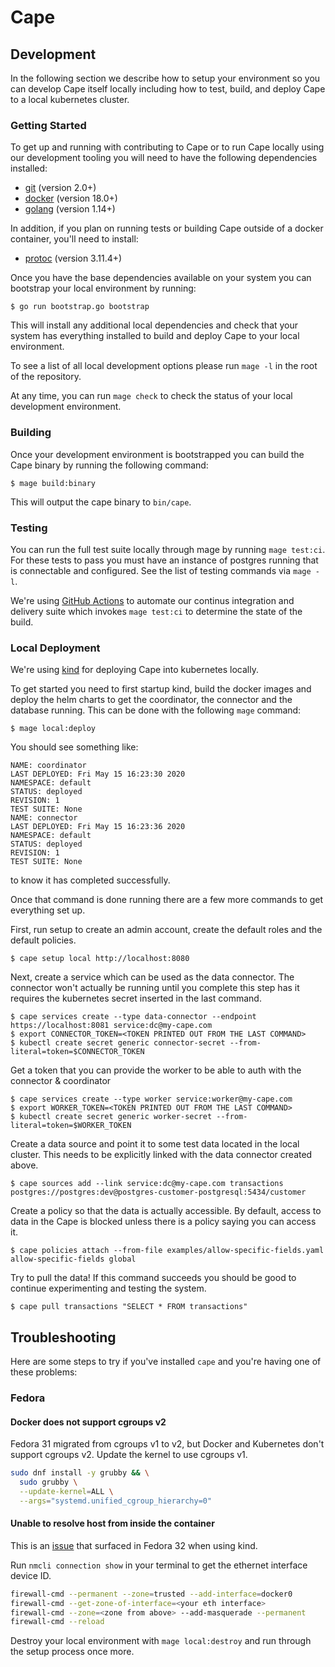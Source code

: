 # Cape

## Development

In the following section we describe how to setup your environment so you can
develop Cape itself locally including how to test, build, and deploy Cape to a
local kubernetes cluster.

### Getting Started

To get up and running with contributing to Cape or to run Cape locally using
our development tooling you will need to have the following dependencies
installed:

- [git](https://git-scm.com/) (version 2.0+)
- [docker](https://docs.docker.com/get-docker/) (version 18.0+)
- [golang](https://golang.org/doc/install) (version 1.14+)

In addition, if you plan on running tests or building Cape outside of a docker
container, you'll need to install:

- [protoc](https://developers.google.com/protocol-buffers/docs/downloads) (version 3.11.4+)

Once you have the base dependencies available on your system you can bootstrap
your local environment by running:

```
$ go run bootstrap.go bootstrap
```

This will install any additional local dependencies and check that your system
has everything installed to build and deploy Cape to your local environment.

To see a list of all local development options please run `mage -l` in the root
of the repository.

At any time, you can run `mage check` to check the status of your local
development environment.

### Building

Once your development environment is bootstrapped you can build the Cape binary
by running the following command:

```
$ mage build:binary
```

This will output the cape binary to `bin/cape`.

### Testing

You can run the full test suite locally through mage by running `mage test:ci`.
For these tests to pass you must have an instance of postgres running that is
connectable and configured. See the list of testing commands via `mage -l`.

We're using [GitHub Actions](https://github.com/features/actions) to automate
our continus integration and delivery suite which invokes `mage test:ci` to
determine the state of the build.

### Local Deployment

We're using [kind](https://kind.sigs.k8s.io/) for deploying Cape into kubernetes locally.

To get started you need to first startup kind, build the docker images and deploy the
helm charts to get the coordinator, the connector and the database running. This can be done with the
following `mage` command:

```
$ mage local:deploy
```

You should see something like:

```
NAME: coordinator
LAST DEPLOYED: Fri May 15 16:23:30 2020
NAMESPACE: default
STATUS: deployed
REVISION: 1
TEST SUITE: None
NAME: connector
LAST DEPLOYED: Fri May 15 16:23:36 2020
NAMESPACE: default
STATUS: deployed
REVISION: 1
TEST SUITE: None
```

to know it has completed successfully.

Once that command is done running there are a few more commands to get everything set up.

First, run setup to create an admin account, create the default roles and the default policies.

```
$ cape setup local http://localhost:8080
```

Next, create a service which can be used as the data connector. The connector won't actually be
running until you complete this step has it requires the kubernetes secret inserted in the last command.

```
$ cape services create --type data-connector --endpoint https://localhost:8081 service:dc@my-cape.com
$ export CONNECTOR_TOKEN=<TOKEN PRINTED OUT FROM THE LAST COMMAND>
$ kubectl create secret generic connector-secret --from-literal=token=$CONNECTOR_TOKEN
```

Get a token that you can provide the worker to be able to auth with the connector & coordinator
```
$ cape services create --type worker service:worker@my-cape.com
$ export WORKER_TOKEN=<TOKEN PRINTED OUT FROM THE LAST COMMAND>
$ kubectl create secret generic worker-secret --from-literal=token=$WORKER_TOKEN
```

Create a data source and point it to some test data located in the local cluster. This needs to be
explicitly linked with the data connector created above.

```
$ cape sources add --link service:dc@my-cape.com transactions postgres://postgres:dev@postgres-customer-postgresql:5434/customer
```

Create a policy so that the data is actually accessible. By default, access to data in the Cape is
blocked unless there is a policy saying you can access it.

```
$ cape policies attach --from-file examples/allow-specific-fields.yaml allow-specific-fields global
```

Try to pull the data! If this command succeeds you should be good to continue experimenting and testing
the system.

```
$ cape pull transactions "SELECT * FROM transactions"
```

## Troubleshooting

Here are some steps to try if you've installed `cape` and you're
having one of these problems:

### Fedora

#### Docker does not support cgroups v2

Fedora 31 migrated from cgroups v1 to v2, but Docker and Kubernetes
don't support cgroups v2. Update the kernel to use cgroups v1.

```sh
sudo dnf install -y grubby && \
  sudo grubby \
  --update-kernel=ALL \
  --args="systemd.unified_cgroup_hierarchy=0"
```

#### Unable to resolve host from inside the container

This is an
[issue](https://github.com/kubernetes-sigs/kind/issues/1547) that
surfaced in Fedora 32 when using kind.

Run `nmcli connection show` in your terminal to get the ethernet
interface device ID.

```sh
firewall-cmd --permanent --zone=trusted --add-interface=docker0
firewall-cmd --get-zone-of-interface=<your eth interface>
firewall-cmd --zone=<zone from above> --add-masquerade --permanent
firewall-cmd --reload
```

Destroy your local environment with `mage local:destroy` and run
through the setup process once more.

